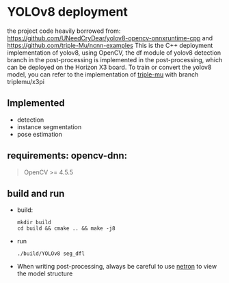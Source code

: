 # YOLOv8 deployment
the project code heavily borrowed from: https://github.com/UNeedCryDear/yolov8-opencv-onnxruntime-cpp and https://github.com/triple-Mu/ncnn-examples
This is the C++ deployment implementation of yolov8, using OpenCV, the df module of yolov8 detection branch in the post-processing is implemented in the post-processing, 
which can be deployed on the Horizon X3 board. To train or convert the yolov8 model, you can refer to the implementation of [triple-mu](https://github.com/triple-Mu/yolov8) with branch triplemu/x3pi

## Implemented
* detection
* instance segmentation
* pose estimation
 
## requirements: opencv-dnn:
 > OpenCV >= 4.5.5<br>

## build and run
*  build:
    ```
    mkdir build
    cd build && cmake .. && make -j8
    ```
* run
    ```
    ./build/YOLOv8 seg_dfl
    ```
* When writing post-processing, always be careful to use [netron](https://netron.app/) to view the model structure
